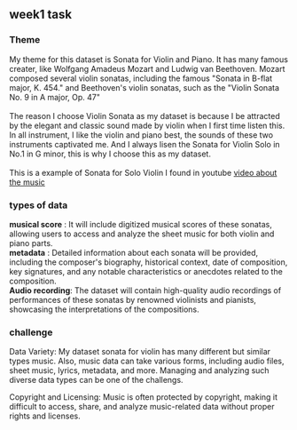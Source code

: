 ## week1 task
### Theme
   My theme for this dataset is Sonata for Violin and Piano. It has many famous creater, like Wolfgang Amadeus Mozart and Ludwig van Beethoven. Mozart composed several violin sonatas, including the famous "Sonata in B-flat major, K. 454." and Beethoven's violin sonatas, such as the "Violin Sonata No. 9 in A major, Op. 47"
   <br>
   <br>
   The reason I choose Violin Sonata as my dataset is because I be attracted by the elegant and classic sound made by violin when I first time listen this. In all instrument, I like the violin and piano best, the sounds of these two instruments captivated me. And I always lisen the Sonata for Violin Solo in No.1 in G minor, this is why I choose this as my dataset. <br>
<br> 
   This is a example of Sonata for Solo Violin I found in youtube [video about the music](https://youtu.be/PZoaEmxrsZQ?si=Lp2wSccpogeob-Rt)
### types of data
<b>musical score</b> : It will include digitized musical scores of these sonatas, allowing users to access and analyze the sheet music for both violin and piano parts. <br>
<b>metadata</b> : Detailed information about each sonata will be provided, including the composer's biography, historical context, date of composition, key signatures, and any notable characteristics or anecdotes related to the composition.<br>
<b>Audio recording</b>:  The dataset will contain high-quality audio recordings of performances of these sonatas by renowned violinists and pianists, showcasing the interpretations of the compositions.


### challenge
Data Variety: My dataset sonata for violin has many different but similar types music. Also, music data can take various forms, including audio files, sheet music, lyrics, metadata, and more. Managing and analyzing such diverse data types can be one of the challengs.

Copyright and Licensing: Music is often protected by copyright, making it difficult to access, share, and analyze music-related data without proper rights and licenses.



